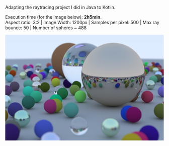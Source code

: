 Adapting the raytracing project I did in Java to Kotlin.

Execution time (for the image below): **2h5min**.<br>
Aspect ratio: 3:2 | Image Width: 1200px | Samples per pixel: 500 | Max ray bounce: 50 | Number of spheres ~ 488

<img src="./src/main/resources/final_scene.png" width="600">
